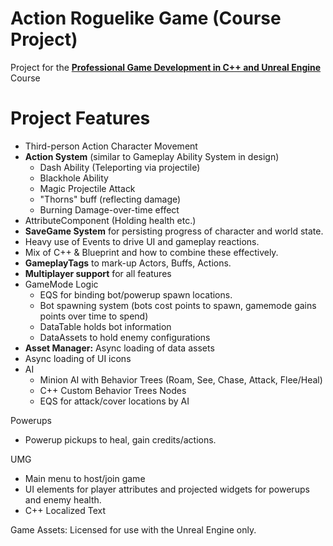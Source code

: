 # Action Roguelike Game (Course Project)

Project for the **[Professional Game Development in C++ and Unreal Engine](https://courses.tomlooman.com/p/unrealengine-cpp?coupon_code=COMMUNITY15&src=github)** Course

# Project Features
- Third-person Action Character Movement
- **Action System** (similar to Gameplay Ability System in design)
  - Dash Ability (Teleporting via projectile)
  - Blackhole Ability
  - Magic Projectile Attack
  - "Thorns" buff (reflecting damage)
  - Burning Damage-over-time effect
- AttributeComponent (Holding health etc.)
- **SaveGame System** for persisting progress of character and world state.
- Heavy use of Events to drive UI and gameplay reactions.
- Mix of C++ & Blueprint and how to combine these effectively.
- **GameplayTags** to mark-up Actors, Buffs, Actions.
- **Multiplayer support** for all features
- GameMode Logic
  - EQS for binding bot/powerup spawn locations.
  - Bot spawning system (bots cost points to spawn, gamemode gains points over time to spend)
  - DataTable holds bot information
  - DataAssets to hold enemy configurations
- **Asset Manager:** Async loading of data assets
- Async loading of UI icons
- AI
  - Minion AI with Behavior Trees (Roam, See, Chase, Attack, Flee/Heal)
  - C++ Custom Behavior Trees Nodes
  - EQS for attack/cover locations by AI
  
Powerups
- Powerup pickups to heal, gain credits/actions.

UMG
- Main menu to host/join game
- UI elements for player attributes and projected widgets for powerups and enemy health.
- C++ Localized Text

Game Assets: Licensed for use with the Unreal Engine only.
